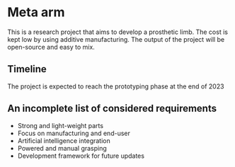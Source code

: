 # Meta arm
This is a research project that aims to develop a prosthetic limb. The cost is kept low by using additive manufacturing. The output of the project will be open-source and easy to mix.
## Timeline
The project is expected to reach the prototyping phase at the end of 2023
## An incomplete list of considered requirements
<ul>
<li>Strong and light-weight parts</li>
<li>Focus on manufacturing and end-user</li>
<li>Artificial intelligence integration</li>
<li>Powered and manual grasping</li>
<li>Development framework for future updates</li>
</ul>
